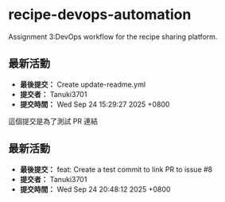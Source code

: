 # recipe-devops-automation
Assignment 3:DevOps workflow for the recipe sharing platform.
## 最新活動

- **最後提交：** Create update-readme.yml
- **提交者：** Tanuki3701
- **提交時間：** Wed Sep 24 15:29:27 2025 +0800

這個提交是為了測試 PR 連結

## 最新活動

- **最後提交：** feat: Create a test commit to link PR to issue #8
- **提交者：** Tanuki3701
- **提交時間：** Wed Sep 24 20:48:12 2025 +0800

